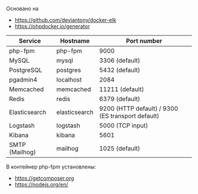  Основано на
 * https://github.com/deviantony/docker-elk
 * https://phpdocker.io/generator
 
 Service|Hostname|Port number
 ------|---------|-----------
 php-fpm|php-fpm|9000
 MySQL|mysql|3306 (default)
 PostgreSQL|postgres|5432 (default)
 pgadmin4|localhost|2084
 Memcached|memcached|11211 (default)
 Redis|redis|6379 (default)
 Elasticsearch|elasticsearch|9200 (HTTP default) / 9300 (ES transport default)
 Logstash|logstash|5000 (TCP input)
 Kibana|kibana|5601
 SMTP (Mailhog)|mailhog|1025 (default)


В контейнер php-fpm установлены:
* https://getcomposer.org
* https://nodejs.org/en/